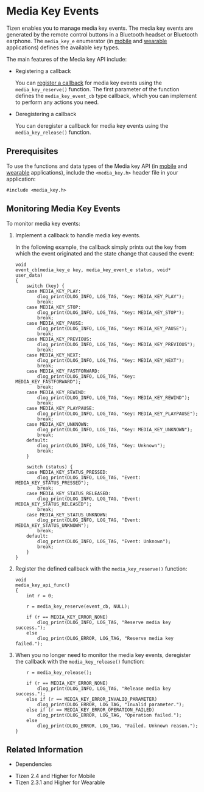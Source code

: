 # Media Key Events


Tizen enables you to manage media key events. The media key events are generated by the remote control buttons in a Bluetooth headset or Bluetooth earphone. The `media_key_e` enumerator (in [mobile](../../../../org.tizen.native.mobile.apireference/group__CAPI__SYSTEM__MEDIA__KEY__MODULE.html#ga7ef8e87127474ddcb068a06dd53eeb8b) and [wearable](../../../../org.tizen.native.wearable.apireference/group__CAPI__SYSTEM__MEDIA__KEY__MODULE.html#ga7ef8e87127474ddcb068a06dd53eeb8b) applications) defines the available key types.

The main features of the Media key API include:

- Registering a callback

  You can [register a callback](#register) for media key events using the `media_key_reserve()` function. The first parameter of the function defines the `media_key_event_cb` type callback, which you can implement to perform any actions you need.

- Deregistering a callback

  You can deregister a callback for media key events using the `media_key_release()` function.

## Prerequisites

To use the functions and data types of the Media key API (in [mobile](../../../../org.tizen.native.mobile.apireference/group__CAPI__SYSTEM__MEDIA__KEY__MODULE.html) and [wearable](../../../../org.tizen.native.wearable.apireference/group__CAPI__SYSTEM__MEDIA__KEY__MODULE.html) applications), include the `<media_key.h>` header file in your application:

```
#include <media_key.h>
```
<a name="register"></a>
## Monitoring Media Key Events

To monitor media key events:

1. Implement a callback to handle media key events.

   In the following example, the callback simply prints out the key from which the event originated and the state change that caused the event:

   ```
   void
   event_cb(media_key_e key, media_key_event_e status, void* user_data)
   {
       switch (key) {
       case MEDIA_KEY_PLAY:
           dlog_print(DLOG_INFO, LOG_TAG, "Key: MEDIA_KEY_PLAY");
           break;
       case MEDIA_KEY_STOP:
           dlog_print(DLOG_INFO, LOG_TAG, "Key: MEDIA_KEY_STOP");
           break;
       case MEDIA_KEY_PAUSE:
           dlog_print(DLOG_INFO, LOG_TAG, "Key: MEDIA_KEY_PAUSE");
           break;
       case MEDIA_KEY_PREVIOUS:
           dlog_print(DLOG_INFO, LOG_TAG, "Key: MEDIA_KEY_PREVIOUS");
           break;
       case MEDIA_KEY_NEXT:
           dlog_print(DLOG_INFO, LOG_TAG, "Key: MEDIA_KEY_NEXT");
           break;
       case MEDIA_KEY_FASTFORWARD:
           dlog_print(DLOG_INFO, LOG_TAG, "Key: MEDIA_KEY_FASTFORWARD");
           break;
       case MEDIA_KEY_REWIND:
           dlog_print(DLOG_INFO, LOG_TAG, "Key: MEDIA_KEY_REWIND");
           break;
       case MEDIA_KEY_PLAYPAUSE:
           dlog_print(DLOG_INFO, LOG_TAG, "Key: MEDIA_KEY_PLAYPAUSE");
           break;
       case MEDIA_KEY_UNKNOWN:
           dlog_print(DLOG_INFO, LOG_TAG, "Key: MEDIA_KEY_UNKNOWN");
           break;
       default:
           dlog_print(DLOG_INFO, LOG_TAG, "Key: Unknown");
           break;
       }

       switch (status) {
       case MEDIA_KEY_STATUS_PRESSED:
           dlog_print(DLOG_INFO, LOG_TAG, "Event: MEDIA_KEY_STATUS_PRESSED");
           break;
       case MEDIA_KEY_STATUS_RELEASED:
           dlog_print(DLOG_INFO, LOG_TAG, "Event: MEDIA_KEY_STATUS_RELEASED");
           break;
       case MEDIA_KEY_STATUS_UNKNOWN:
           dlog_print(DLOG_INFO, LOG_TAG, "Event: MEDIA_KEY_STATUS_UNKNOWN");
           break;
       default:
           dlog_print(DLOG_INFO, LOG_TAG, "Event: Unknown");
           break;
       }
   }
   ```

2. Register the defined callback with the `media_key_reserve()` function:

    ```
    void
    media_key_api_func()
    {
        int r = 0;

        r = media_key_reserve(event_cb, NULL);

        if (r == MEDIA_KEY_ERROR_NONE)
            dlog_print(DLOG_INFO, LOG_TAG, "Reserve media key success.");
        else
            dlog_print(DLOG_ERROR, LOG_TAG, "Reserve media key failed.");
    ```

3. When you no longer need to monitor the media key events, deregister the callback with the `media_key_release()` function:

   ```
       r = media_key_release();

       if (r == MEDIA_KEY_ERROR_NONE)
           dlog_print(DLOG_INFO, LOG_TAG, "Release media key success.");
       else if (r == MEDIA_KEY_ERROR_INVALID_PARAMETER)
           dlog_print(DLOG_ERROR, LOG_TAG, "Invalid parameter.");
       else if (r == MEDIA_KEY_ERROR_OPERATION_FAILED)
           dlog_print(DLOG_ERROR, LOG_TAG, "Operation failed.");
       else
           dlog_print(DLOG_ERROR, LOG_TAG, "Failed. Unknown reason.");
   }
   ```

## Related Information
* Dependencies
 - Tizen 2.4 and Higher for Mobile
 - Tizen 2.3.1 and Higher for Wearable
